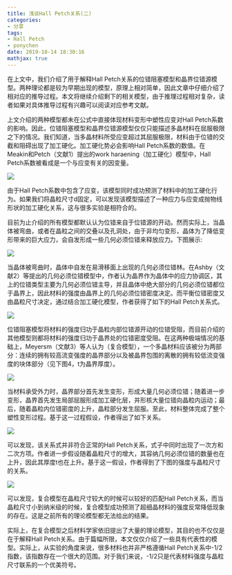```yaml
---
title: 浅谈Hall Petch关系(二)
categories: 
- 分享
tags: 
- Hall Petch
- ponychen
date: 2019-10-14 18:30:16
mathjax: true
---
```


在上文中，我们介绍了用于解释Hall Petch关系的位错阻塞模型和晶界位错源模型。两种理论都是较为早期出现的模型，原理上相对简单，因此文章中仔细介绍了相对应的推导过程。本文将继续介绍剩下的相关模型，由于推理过程相对复杂，读者如果对具体推导过程有兴趣可以阅读对应参考文献。

上文介绍的两种模型都未在公式中直接体现材料变形中塑性应变对Hall Petch系数的影响。因此，位错阻塞模型和晶界位错源模型仅仅只能描述多晶材料在屈服极限之下的情况。我们知道，当多晶材料所受应变超过其屈服极限，材料由于位错的交截和阻碍出现了加工硬化。加工硬化势必会影响Hall Petch系数的数值。在Meakin和Petch（文献1）提出的work haraening（加工硬化）模型中，Hall Petch系数被看成是一个与应变有关的因变量。

![](D:/bigbrosci.github.io/LVTHW-master/LVTHW/source/_posts/share05/share051.png)

由于Hall Petch系数中包含了应变，该模型同时成功预测了材料中的加工硬化行为。如果我们将晶粒尺寸d固定，可以发现该模型描述了一种应力与应变成抛物线形状的加工硬化关系，这与很多实验是相符合的。

目前为止介绍的所有模型都默认认为位错来自于位错源的开动。然而实际上，当晶体被弯曲，或者在晶粒之间的交叠以及孔洞处，由于非均匀变形，晶体为了降低变形带来的巨大应力，会自发形成一些几何必须位错来释放应力。下图展示:

![](D:/bigbrosci.github.io/LVTHW-master/LVTHW/source/_posts/share05/share052.png)

当晶体被弯曲时，晶体中自发在易滑移面上出现的几何必须位错林。在Ashby（文献2）等提出的几何必须位错模型中，作者认为晶界作为晶体中的应力协调区，其上的位错类型主要为几何必须位错主导，并且晶体中绝大部分的几何必须位错都位于晶界上，因此材料的强度由晶界上的几何必须位错密度决定。而平衡位错密度又由晶粒尺寸决定，通过结合加工硬化模型，作者获得了如下的Hall Petch关系式。

![](D:/bigbrosci.github.io/LVTHW-master/LVTHW/source/_posts/share05/share053.png)

位错阻塞模型将材料的强度归功于晶粒内部位错源开动的位错受阻，而目前介绍的其他模型则都将材料的强度归功于晶界处的位错密度受阻。在这两种极端情况的基础上，Meyersm（文献3）等人认为（复合模型），一个多晶材料应该被分为两部分：连续的拥有较高流变强度的晶界部分以及被晶界包围的离散的拥有较低流变强度的块体部分（见下图4，t为晶界厚度）。

![](D:/bigbrosci.github.io/LVTHW-master/LVTHW/source/_posts/share05/share054.png)

当材料承受外力时，晶界部分首先发生变形，形成大量几何必须位错；随着进一步变形，晶界首先发生局部屈服形成加工硬化层，并形核大量位错向晶粒内运动；最后，随着晶粒内位错密度的上升，晶粒部分发生屈服。至此，材料整体完成了整个塑性变形过程。基于这一过程假设，作者得出了如下关系。

![](D:/bigbrosci.github.io/LVTHW-master/LVTHW/source/_posts/share05/share055.png)

可以发现，该关系式并非符合正常的Hall Petch关系，式子中同时出现了一次方和二次方项。作者进一步假设随着晶粒尺寸的增大，其容纳几何必须位错的数量也在上升，因此其厚度t也在上升。基于这一假设，作者得到了下图的强度与晶粒尺寸的关系。

![](D:/bigbrosci.github.io/LVTHW-master/LVTHW/source/_posts/share05/share056.png)

可以发现，复合模型在晶粒尺寸较大的时候可以较好的匹配Hall Petch关系，而当晶粒尺寸小到纳米级的时候，复合模型成功预测了超细晶材料的强度反常降低现象的存在。这是之前所有的理论模型都无法给出的结果。

实际上，在复合模型之后材料学家依旧提出了大量的理论模型，其目的也不仅仅是在于解释Hall Petch关系。由于篇幅所限，本文仅仅介绍了一些具有代表性的模型。实际上，从实验的角度来说，很多材料也并非严格遵循Hall Petch关系中-1/2指数，该指数存在一个很大的范围。对于我们来说，-1/2只是代表材料强度与晶粒尺寸联系的一个优美符号。

